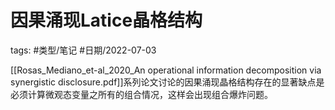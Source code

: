 # 因果涌现Latice晶格结构


tags: #类型/笔记 #日期/2022-07-03 


[[Rosas_Mediano_et-al_2020_An operational information decomposition via synergistic disclosure.pdf]]系列论文讨论的因果涌现晶格结构存在的显著缺点是必须计算微观态变量之所有的组合情况，这样会出现组合爆炸问题。





